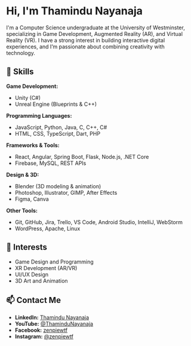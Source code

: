 # Hi, I'm Thamindu Nayanaja

I'm a Computer Science undergraduate at the University of Westminster, specializing in Game Development, Augmented Reality (AR), and Virtual Reality (VR). I have a strong interest in building interactive digital experiences, and I’m passionate about combining creativity with technology.

## 🧠 Skills

**Game Development:**
- Unity (C#)
- Unreal Engine (Blueprints & C++)

**Programming Languages:**
- JavaScript, Python, Java, C, C++, C#
- HTML, CSS, TypeScript, Dart, PHP

**Frameworks & Tools:**
- React, Angular, Spring Boot, Flask, Node.js, .NET Core
- Firebase, MySQL, REST APIs

**Design & 3D:**
- Blender (3D modeling & animation)
- Photoshop, Illustrator, GIMP, After Effects
- Figma, Canva

**Other Tools:**
- Git, GitHub, Jira, Trello, VS Code, Android Studio, IntelliJ, WebStorm
- WordPress, Apache, Linux

## 🎯 Interests

- Game Design and Programming
- XR Development (AR/VR)
- UI/UX Design
- 3D Art and Animation

## 📫 Contact Me

- **LinkedIn:** [Thamindu Nayanaja](https://www.linkedin.com/in/thamindu-nayanaja-0b234627a)
- **YouTube:** [@ThaminduNayanaja](https://www.youtube.com/@ThaminduNayanaja)
- **Facebook:** [zenpiewtf](https://web.facebook.com/zenpiewtf/)
- **Instagram:** [@zenpiewtf](https://www.instagram.com/zenpiewtf/)
